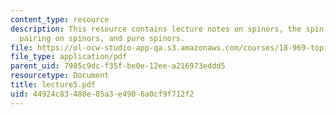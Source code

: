 ```yaml
---
content_type: resource
description: This resource contains lecture notes on spinors, the spin group, a bilinear
  pairing on spinors, and pure spinors.
file: https://ol-ocw-studio-app-qa.s3.amazonaws.com/courses/18-969-topics-in-geometry-dirac-geometry-fall-2006/44924c83488e85a3e4906a0cf9f712f2_lecture5.pdf
file_type: application/pdf
parent_uid: 7985c9dc-f35f-be0e-12ee-a216973eddd5
resourcetype: Document
title: lecture5.pdf
uid: 44924c83-488e-85a3-e490-6a0cf9f712f2
---
```

